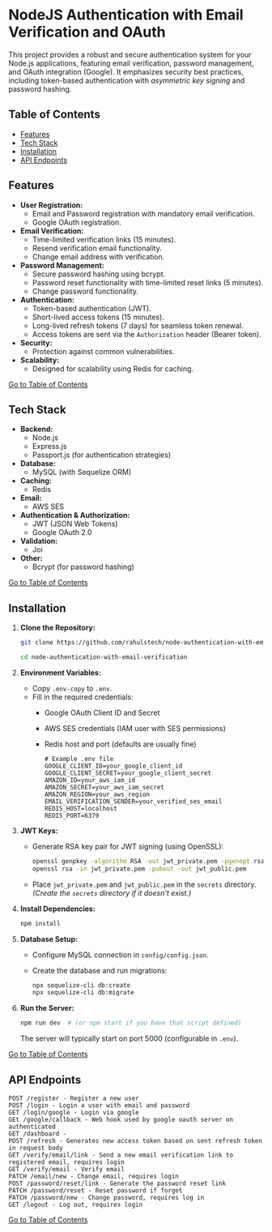 # NodeJS Authentication with Email Verification and OAuth

This project provides a robust and secure authentication system for your Node.js applications, featuring email verification, password management, and OAuth integration (Google). It emphasizes security best practices, including token-based authentication with *asymmetric key signing* and password hashing.

## Table of Contents

* [Features](#features)
* [Tech Stack](#tech-stack)
* [Installation](#installation)
* [API Endpoints](#api-endpoints)


## Features <a name="features"></a>

* **User Registration:**
    * Email and Password registration with mandatory email verification.
    * Google OAuth registration.
* **Email Verification:**
    * Time-limited verification links (15 minutes).
    * Resend verification email functionality.
    * Change email address with verification.
* **Password Management:**
    * Secure password hashing using bcrypt.
    * Password reset functionality with time-limited reset links (5 minutes).
    * Change password functionality.
* **Authentication:**
    * Token-based authentication (JWT).
    * Short-lived access tokens (15 minutes).
    * Long-lived refresh tokens (7 days) for seamless token renewal.
    * Access tokens are sent via the `Authorization` header (Bearer token).
* **Security:**
    * Protection against common vulnerabilities.
* **Scalability:**
    * Designed for scalability using Redis for caching.

[Go to Table of Contents](#table-of-contents)

## Tech Stack <a name="tech-stack"></a>

* **Backend:**
    * Node.js
    * Express.js
    * Passport.js (for authentication strategies)
* **Database:**
    * MySQL (with Sequelize ORM)
* **Caching:**
    * Redis
* **Email:**
    * AWS SES
* **Authentication & Authorization:**
    * JWT (JSON Web Tokens)
    * Google OAuth 2.0
* **Validation:**
    * Joi
* **Other:**
    * Bcrypt (for password hashing)

[Go to Table of Contents](#table-of-contents)

## Installation <a name="installation"></a>

1. **Clone the Repository:**

    ```bash
    git clone https://github.com/rahulstech/node-authentication-with-email-verification.git

    cd node-authentication-with-email-verification
    ````

2. **Environment Variables:**

    * Copy `.env-copy` to `.env`.
    * Fill in the required credentials:
        * Google OAuth Client ID and Secret
        * AWS SES credentials (IAM user with SES permissions)
        * Redis host and port (defaults are usually fine)

            ```
            # Example .env file
            GOOGLE_CLIENT_ID=your_google_client_id
            GOOGLE_CLIENT_SECRET=your_google_client_secret
            AMAZON_ID=your_aws_iam_id
            AMAZON_SECRET=your_aws_iam_secret
            AMAZON_REGION=your_aws_region
            EMAIL_VERIFICATION_SENDER=your_verified_ses_email
            REDIS_HOST=localhost
            REDIS_PORT=6379
            ```

3.  **JWT Keys:**

    * Generate RSA key pair for JWT signing (using OpenSSL):

        ```bash
        openssl genpkey -algorithm RSA -out jwt_private.pem -pgenopt rsa:key_gen_bits:4096
        openssl rsa -in jwt_private.pem -pubout -out jwt_public.pem
        ```

    * Place `jwt_private.pem` and `jwt_public.pem` in the `secrets` directory.  *(Create the `secrets` directory if it doesn't exist.)*


4.  **Install Dependencies:**

    ```bash
    npm install
    ```

5.  **Database Setup:**

    * Configure MySQL connection in `config/config.json`.
    * Create the database and run migrations:

        ```bash
        npx sequelize-cli db:create
        npx sequelize-cli db:migrate
        ```


6.  **Run the Server:**

    ```bash
    npm run dev  # (or npm start if you have that script defined)
    ```

    The server will typically start on port 5000 (configurable in `.env`).


[Go to Table of Contents](#table-of-contents)

## API Endpoints <a name="api-endpoints"></a>

```
POST /register - Register a new user
POST /login - Login a user with email and password
GET /login/google - Login via google
GEt /google/callback - Web hook used by google oauth server on authenticated
GET /dashboard - 
POST /refresh - Generates new access token based on sent refresh token in request body
GET /verify/email/link - Send a new email verification link to registered email, requires login
GET /verify/email - Verify email
PATCH /email/new - Change email, requires login
POST /password/reset/link - Generate the password reset link
PATCH /password/reset - Reset password if forget
PATCH /password/new - Change password, requires log in
GET /logout - Log out, requires login
```

[Go to Table of Contents](#table-of-contents)
